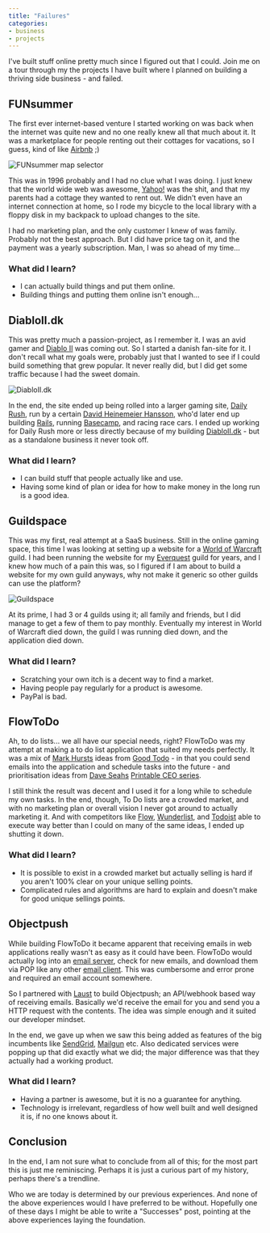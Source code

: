 ```yaml
---
title: "Failures"
categories:
- business
- projects
---
```


I've built stuff online pretty much since I figured out that I could. Join me on a tour through my the projects I have built where I planned on building a thriving side business - and failed.

<!--more-->

## FUNsummer

The first ever internet-based venture I started working on was back when the internet was quite new and no one really knew all that much about it. It was a marketplace for people renting out their cottages for vacations, so I guess, kind of like [Airbnb](https://www.airbnb.com) ;)

<img src="/files/journal/failures/funsummer.png" alt="FUNsummer map selector" />

This was in 1996 probably and I had no clue what I was doing. I just knew that the world wide web was awesome, [Yahoo!](https://www.yahoo.com/) was the shit, and that my parents had a cottage they wanted to rent out. We didn't even have an internet connection at home, so I rode my bicycle to the local library with a floppy disk in my backpack to upload changes to the site.

I had no marketing plan, and the only customer I knew of was family. Probably not the best approach. But I did have price tag on it, and the payment was a yearly subscription. Man, I was so ahead of my time...

### What did I learn?

- I can actually build things and put them online.
- Building things and putting them online isn't enough...

## DiabloII.dk

This was pretty much a passion-project, as I remember it. I was an avid gamer and [Diablo II](https://www.blizzard.com/en-us/games/d2/) was coming out. So I started a danish fan-site for it. I don't recall what my goals were, probably just that I wanted to see if I could build something that grew popular. It never really did, but I did get some traffic because I had the sweet domain.

<img src="/files/journal/failures/diabloii.jpg" alt="DiabloII.dk" />

In the end, the site ended up being rolled into a larger gaming site, [Daily Rush](https://www.dailyrush.dk), run by a certain [David Heinemeier Hansson](https://dhh.dk/), who'd later end up building [Rails](https://rubyonrails.org), running [Basecamp](https://basecamp.com), and racing race cars. I ended up working for Daily Rush more or less directly because of my building [DiabloII.dk](http://diabloii.dk) - but as a standalone business it never took off.

### What did I learn?

- I can build stuff that people actually like and use.
- Having some kind of plan or idea for how to make money in the long run is a good idea.

## Guildspace

This was my first, real attempt at a SaaS business. Still in the online gaming space, this time I was looking at setting up a website for a [World of Warcraft](https://worldofwarcraft.com/en-us/) guild. I had been running the website for my [Everquest](https://www.everquest.com) guild for years, and I knew how much of a pain this was, so I figured if I am about to build a website for my own guild anyways, why not make it generic so other guilds can use the platform?

<img src="/files/journal/failures/guildspace.jpg" alt="Guildspace" />

At its prime, I had 3 or 4 guilds using it; all family and friends, but I did manage to get a few of them to pay monthly. Eventually my interest in World of Warcraft died down, the guild I was running died down, and the application died down.

### What did I learn?

- Scratching your own itch is a decent way to find a market.
- Having people pay regularly for a product is awesome.
- PayPal is bad.

## FlowToDo

Ah, to do lists... we all have our special needs, right? FlowToDo was my attempt at making a to do list application that suited my needs perfectly. It was a mix of [Mark Hursts](https://twitter.com/markhurst) ideas from [Good Todo](https://goodtodo.com) - in that you could send emails into the application and schedule tasks into the future - and prioritisation ideas from [Dave Seahs](https://twitter.com/daveseah) [Printable CEO series](https://davidseah.com/2005/11/the-printable-ceo-series/).

I still think the result was decent and I used it for a long while to schedule my own tasks. In the end, though, To Do lists are a crowded market, and with no marketing plan or overall vision I never got around to actually marketing it. And with competitors like [Flow](https://www.getflow.com/), [Wunderlist](https://www.wunderlist.com/), and [Todoist](https://todoist.com) able to execute way better than I could on many of the same ideas, I ended up shutting it down.

### What did I learn?

- It is possible to exist in a crowded market but actually selling is hard if you aren't 100% clear on your unique selling points.
- Complicated rules and algorithms are hard to explain and doesn't make for good unique sellings points.

## Objectpush

While building FlowToDo it became apparent that receiving emails in web applications really wasn't as easy as it could have been. FlowToDo would actually log into an [email server](https://www.emailsherpa.net/knows/email-server/), check for new emails, and download them via POP like any other [email client](https://www.emailsherpa.net/knows/email-client/). This was cumbersome and error prone and required an email account somewhere.

So I partnered with [Laust](https://object.io/) to build Objectpush; an API/webhook based way of receiving emails. Basically we'd receive the email for you and send you a HTTP request with the contents. The idea was simple enough and it suited our developer mindset.

In the end, we gave up when we saw this being added as features of the big incumbents like [SendGrid](https://sendgrid.com/), [Mailgun](https://www.mailgun.com/) etc. Also dedicated services were popping up that did exactly what we did; the major difference was that they actually had a working product.

### What did I learn?

- Having a partner is awesome, but it is no a guarantee for anything.
- Technology is irrelevant, regardless of how well built and well designed it is, if no one knows about it.

## Conclusion

In the end, I am not sure what to conclude from all of this; for the most part this is just me reminiscing. Perhaps it is just a curious part of my history, perhaps there's a trendline.

Who we are today is determined by our previous experiences. And none of the above experiences would I have preferred to be without. Hopefully one of these days I might be able to write a "Successes" post, pointing at the above experiences laying the foundation.
